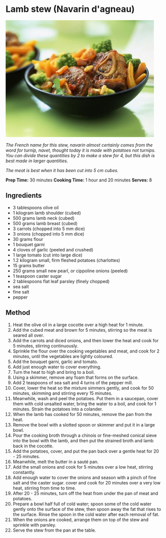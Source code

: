 # Lamb stew (Navarin d'agneau)

![Name](resources/navarin-d-agneau.jpg)

*The French name for this stew, navarin almost certainly comes from the word for turnip, navet, thought today it is made with potatoes not turnips. You can divide these quantities by 2 to make a stew for 4, but this dish is best made in larger quantities.*

*The meat is best when it has been cut into 5 cm cubes.*

**Prep Time:** 30 minutes
**Cooking Time:** 1 hour and 20 minutes
**Serves:** 8

## Ingredients
- 3 tablespoons olive oil
- 1 kilogram lamb shoulder (cubed)
- 500 grams lamb neck (cubed)
- 500 grams lamb breast (cubed)
- 3 carrots (chopped into 5 mm dice)
- 3 onions (chopped into 5 mm dice)
- 30 grams flour
- 1 bouquet garni
- 4 cloves of garlic (peeled and crushed)
- 1 large tomato (cut into large dice)
- 1.2 kilogram small, firm fleshed potatoes (charlottes)
- 15 grams butter
- 250 grams small new pearl, or cippoline onions (peeled)
- 1 teaspoon caster sugar
- 2 tablespoons flat leaf parsley (finely chopped)
- sea salt
- fine salt
- pepper


## Method
1. Heat the olive oil in a large cocotte over a high heat for 1 minute.
1. Add the cubed meat and brown for 5 minutes, stirring so the meat is seared all over.
1. Add the carrots and diced onions, and then lower the heat and cook for 5 minutes, stirring continuously.
1. Sprinkle the flour over the cooking vegetables and meat, and cook for 2 minutes, until the vegetables are lightly coloured.
1. Add the bouquet garni, garlic and tomato.
1. Add just enough water to cover everything.
1. Turn the heat to high and bring to a boil.
1. Using a skimmer, remove any foam that forms on the surface.
1. Add 2 teaspoons of sea salt and 4 turns of the pepper mill.
1. Cover, lower the heat so the mixture simmers gently, and cook for 50 minutes, skimming and stirring every 15 minutes.
1. Meanwhile, wash and peel the potatoes. Put them in a saucepan, cover them with cold unsalted water, bring the water to a boil, and cook for 1 minutes. Strain the potatoes into a colander.
1. When the lamb has cooked for 50 minutes, remove the pan from the heat. 
1. Remove the bowl with a slotted spoon or skimmer and put it in a large bowl. 
1. Pour the cooking broth through a chinois or fine-meshed conical sieve into the bowl with the lamb, and then put the strained broth and lamb back in the cocotte.
1. Add the potatoes, cover, and put the pan back over a gentle heat for 20 - 25 minutes.
1. Meanwhile, melt the butter in a sauté pan.
1. Add the small onions and cook for 5 minutes over a low heat, stirring constantly.
1. Add enough water to cover the onions and season with a pinch of fine salt and the caster sugar. cover and cook for 20 minutes over a very low heat, stirring from time to time.
1. After 20 - 25 minutes, turn off the heat from under the pan of meat and potatoes.
1. Prepare a bowl half full of cold water; spoon some of the cold water gently onto the surface of the stew, then spoon away the fat that rises to the surface. Rinse the spoon in the cold water after each removal of fat.
1. When the onions are cooked, arrange them on top of the stew and sprinkle with parsley.
1. Serve the stew from the pan at the table.